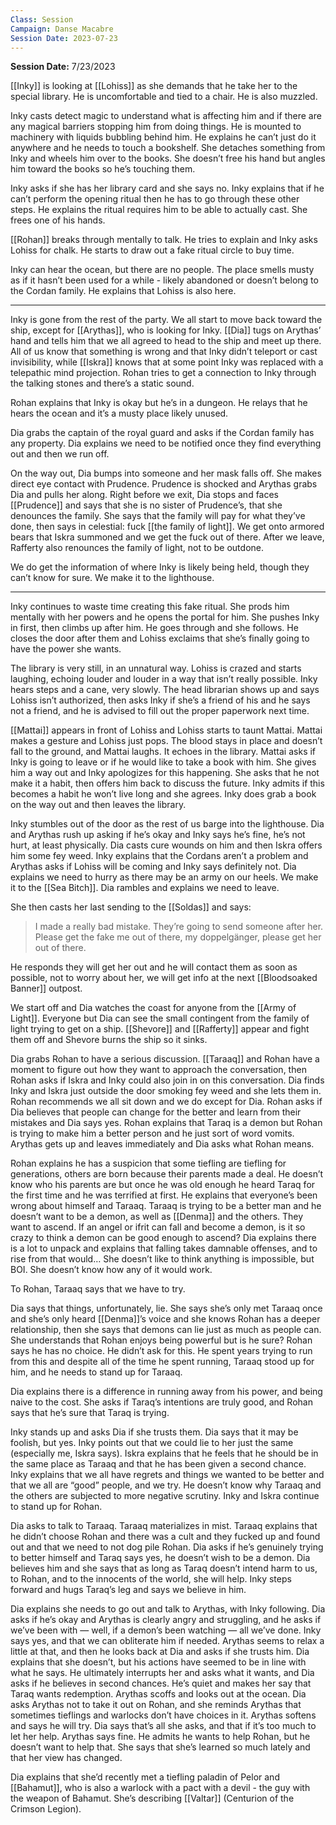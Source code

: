 ```yaml
---
Class: Session
Campaign: Danse Macabre
Session Date: 2023-07-23
---
```

**Session Date:** 7/23/2023

[[Inky]] is looking at [[Lohiss]] as she demands that he take her to the special library. He is uncomfortable and tied to a chair. He is also muzzled.

Inky casts detect magic to understand what is affecting him and if there are any magical barriers stopping him from doing things. He is mounted to machinery with liquids bubbling behind him. He explains he can’t just do it anywhere and he needs to touch a bookshelf. She detaches something from Inky and wheels him over to the books. She doesn’t free his hand but angles him toward the books so he’s touching them.

Inky asks if she has her library card and she says no. Inky explains that if he can’t perform the opening ritual then he has to go through these other steps. He explains the ritual requires him to be able to actually cast. She frees one of his hands.

[[Rohan]] breaks through mentally to talk. He tries to explain and Inky asks Lohiss for chalk. He starts to draw out a fake ritual circle to buy time.

Inky can hear the ocean, but there are no people. The place smells musty as if it hasn’t been used for a while - likely abandoned or doesn’t belong to the Cordan family. He explains that Lohiss is also here.

---

Inky is gone from the rest of the party. We all start to move back toward the ship, except for [[Arythas]], who is looking for Inky. [[Dia]] tugs on Arythas’ hand and tells him that we all agreed to head to the ship and meet up there. All of us know that something is wrong and that Inky didn’t teleport or cast invisibility, while [[Iskra]] knows that at some point Inky was replaced with a telepathic mind projection. Rohan tries to get a connection to Inky through the talking stones and there’s a static sound.

Rohan explains that Inky is okay but he’s in a dungeon. He relays that he hears the ocean and it’s a musty place likely unused.

Dia grabs the captain of the royal guard and asks if the Cordan family has any property. Dia explains we need to be notified once they find everything out and then we run off.

On the way out, Dia bumps into someone and her mask falls off. She makes direct eye contact with Prudence. Prudence is shocked and Arythas grabs Dia and pulls her along. Right before we exit, Dia stops and faces [[Prudence]] and says that she is no sister of Prudence’s, that she denounces the family. She says that the family will pay for what they’ve done, then says in celestial: fuck [[the family of light]]. We get onto armored bears that Iskra summoned and we get the fuck out of there. After we leave, Rafferty also renounces the family of light, not to be outdone.

We do get the information of where Inky is likely being held, though they can’t know for sure. We make it to the lighthouse.

---

Inky continues to waste time creating this fake ritual. She prods him mentally with her powers and he opens the portal for him. She pushes Inky in first, then climbs up after him. He goes through and she follows. He closes the door after them and Lohiss exclaims that she’s finally going to have the power she wants.

The library is very still, in an unnatural way. Lohiss is crazed and starts laughing, echoing louder and louder in a way that isn’t really possible. Inky hears steps and a cane, very slowly. The head librarian shows up and says Lohiss isn’t authorized, then asks Inky if she’s a friend of his and he says not a friend, and he is advised to fill out the proper paperwork next time.

[[Mattai]] appears in front of Lohiss and Lohiss starts to taunt Mattai. Mattai makes a gesture and Lohiss just pops. The blood stays in place and doesn’t fall to the ground, and Mattai laughs. It echoes in the library. Mattai asks if Inky is going to leave or if he would like to take a book with him. She gives him a way out and Inky apologizes for this happening. She asks that he not make it a habit, then offers him back to discuss the future. Inky admits if this becomes a habit he won’t live long and she agrees. Inky does grab a book on the way out and then leaves the library.

Inky stumbles out of the door as the rest of us barge into the lighthouse. Dia and Arythas rush up asking if he’s okay and Inky says he’s fine, he’s not hurt, at least physically. Dia casts cure wounds on him and then Iskra offers him some fey weed. Inky explains that the Cordans aren’t a problem and Arythas asks if Lohiss will be coming and Inky says definitely not. Dia explains we need to hurry as there may be an army on our heels. We make it to the [[Sea Bitch]]. Dia rambles and explains we need to leave.

She then casts her last sending to the [[Soldas]] and says:

>I made a really bad mistake. They’re going to send someone after her. Please get the fake me out of there, my doppelgänger, please get her out of there.

He responds they will get her out and he will contact them as soon as possible, not to worry about her, we will get info at the next [[Bloodsoaked Banner]] outpost.

We start off and Dia watches the coast for anyone from the [[Army of Light]]. Everyone but Dia can see the small contingent from the family of light trying to get on a ship. [[Shevore]] and [[Rafferty]] appear and fight them off and Shevore burns the ship so it sinks.

Dia grabs Rohan to have a serious discussion. [[Taraaq]] and Rohan have a moment to figure out how they want to approach the conversation, then Rohan asks if Iskra and Inky could also join in on this conversation. Dia finds Inky and Iskra just outside the door smoking fey weed and she lets them in. Rohan recommends we all sit down and we do except for Dia. Rohan asks if Dia believes that people can change for the better and learn from their mistakes and Dia says yes. Rohan explains that Taraq is a demon but Rohan is trying to make him a better person and he just sort of word vomits. Arythas gets up and leaves immediately and Dia asks what Rohan means.

Rohan explains he has a suspicion that some tiefling are tiefling for generations, others are born because their parents made a deal. He doesn’t know who his parents are but once he was old enough he heard Taraq for the first time and he was terrified at first. He explains that everyone’s been wrong about himself and Taraaq. Taraaq is trying to be a better man and he doesn’t want to be a demon, as well as [[Denma]] and the others. They want to ascend. If an angel or ifrit can fall and become a demon, is it so crazy to think a demon can be good enough to ascend? Dia explains there is a lot to unpack and explains that falling takes damnable offenses, and to rise from that would… She doesn’t like to think anything is impossible, but BOI. She doesn’t know how any of it would work.

To Rohan, Taraaq says that we have to try.

Dia says that things, unfortunately, lie. She says she’s only met Taraaq once and she’s only heard [[Denma]]’s voice and she knows Rohan has a deeper relationship, then she says that demons can lie just as much as people can. She understands that Rohan enjoys being powerful but is he sure? Rohan says he has no choice. He didn’t ask for this. He spent years trying to run from this and despite all of the time he spent running, Taraaq stood up for him, and he needs to stand up for Taraaq.

Dia explains there is a difference in running away from his power, and being naive to the cost. She asks if Taraq’s intentions are truly good, and Rohan says that he’s sure that Taraq is trying.

Inky stands up and asks Dia if she trusts them. Dia says that it may be foolish, but yes. Inky points out that we could lie to her just the same (especially me, Iskra says). Iskra explains that he feels that he should be in the same place as Taraaq and that he has been given a second chance. Inky explains that we all have regrets and things we wanted to be better and that we all are “good” people, and we try. He doesn’t know why Taraaq and the others are subjected to more negative scrutiny. Inky and Iskra continue to stand up for Rohan.

Dia asks to talk to Taraaq. Taraaq materializes in mist. Taraaq explains that he didn’t choose Rohan and there was a cult and they fucked up and found out and that we need to not dog pile Rohan. Dia asks if he’s genuinely trying to better himself and Taraq says yes, he doesn’t wish to be a demon. Dia believes him and she says that as long as Taraq doesn’t intend harm to us, to Rohan, and to the innocents of the world, she will help. Inky steps forward and hugs Taraq’s leg and says we believe in him.

Dia explains she needs to go out and talk to Arythas, with Inky following. Dia asks if he’s okay and Arythas is clearly angry and struggling, and he asks if we’ve been with — well, if a demon’s been watching — all we’ve done. Inky says yes, and that we can obliterate him if needed. Arythas seems to relax a little at that, and then he looks back at Dia and asks if she trusts him. Dia explains that she doesn’t, but his actions have seemed to be in line with what he says. He ultimately interrupts her and asks what it wants, and Dia asks if he believes in second chances. He’s quiet and makes her say that Taraq wants redemption. Arythas scoffs and looks out at the ocean. Dia asks Arythas not to take it out on Rohan, and she reminds Arythas that sometimes tieflings and warlocks don’t have choices in it. Arythas softens and says he will try. Dia says that’s all she asks, and that if it’s too much to let her help. Arythas says fine. He admits he wants to help Rohan, but he doesn’t want to help that. She says that she’s learned so much lately and that her view has changed.

Dia explains that she’d recently met a tiefling paladin of Pelor and [[Bahamut]], who is also a warlock with a pact with a devil - the guy with the weapon of Bahamut. She’s describing [[Valtar]] (Centurion of the Crimson Legion).